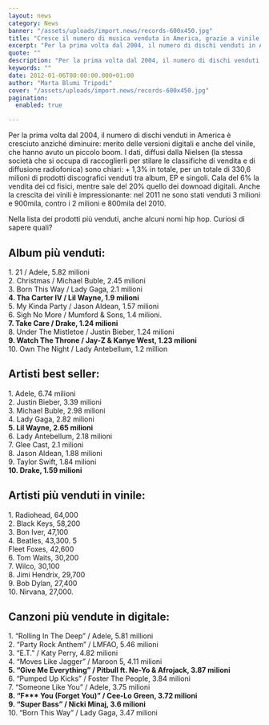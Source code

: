 ```yaml
---
layout: news
category: News
banner: "/assets/uploads/import.news/records-600x450.jpg"
title: "Cresce il numero di musica venduta in America, grazie a vinile e iTunes"
excerpt: "Per la prima volta dal 2004, il numero di dischi venduti in America è cresciuto anziché diminuire: merito delle versioni digitali e anche del vinile, che hanno avuto un piccolo boom. I dati, diffusi dalla Nielsen (la stessa società che si occupa di raccoglierli per stilare le classifiche di vendita e di diffusione radiofonica) sono [&hellip"
quote: ""
description: "Per la prima volta dal 2004, il numero di dischi venduti in America è cresciuto anziché diminuire: merito delle versioni digitali e anche del vinile, che hanno avuto un piccolo boom. I dati, diffusi dalla Nielsen (la stessa società che si occupa di raccoglierli per stilare le classifiche di vendita e di diffusione radiofonica) sono [&hellip"
keywords: ""
date: 2012-01-06T00:00:00.000+01:00
author: "Marta Blumi Tripodi"
cover: "/assets/uploads/import.news/records-600x450.jpg"
pagination:
  enabled: true

---
```


Per la prima volta dal 2004, il numero di dischi venduti in America è cresciuto anziché diminuire: merito delle versioni digitali e anche del vinile, che hanno avuto un piccolo boom. I dati, diffusi dalla Nielsen (la stessa società che si occupa di raccoglierli per stilare le classifiche di vendita e di diffusione radiofonica) sono chiari: + 1,3% in totale, per un totale di 330,6 milioni di prodotti discografici venduti tra album, EP e singoli. Cala del 6% la vendita dei cd fisici, mentre sale del 20% quello dei downoad digitali. Anche la crescita dei vinili è impressionante: nel 2011 ne sono stati venduti 3 milioni e 900mila, contro i 2 milioni e 800mila del 2010.

Nella lista dei prodotti più venduti, anche alcuni nomi hip hop. Curiosi di sapere quali?

## **Album più venduti:**

1\. 21 / Adele, 5.82 milioni  
2\. Christmas / Michael Buble, 2.45 milioni  
3\. Born This Way / Lady Gaga, 2.1 milioni  
 **4\. Tha Carter IV / Lil Wayne, 1.9 milioni**  
5\. My Kinda Party / Jason Aldean, 1.57 milioni  
6\. Sigh No More / Mumford & Sons, 1.4 milioni.  
 **7\. Take Care / Drake, 1.24 milioni**  
8\. Under The Mistletoe / Justin Bieber, 1.24 milioni  
 **9\. Watch The Throne / Jay-Z & Kanye West, 1.23 milioni**  
10\. Own The Night / Lady Antebellum, 1.2 million

## Artisti best seller:

1\. Adele, 6.74 milioni  
2\. Justin Bieber, 3.39 milioni  
3\. Michael Buble, 2.98 milioni  
4\. Lady Gaga, 2.82 milioni  
**5\. Lil Wayne, 2.65 milioni**  
6\. Lady Antebellum, 2.18 milioni  
7\. Glee Cast, 2.1 milioni  
8\. Jason Aldean, 1.88 milioni  
9\. Taylor Swift, 1.84 milioni  
 **10\. Drake, 1.59 milioni**

## **Artisti più venduti in vinile:**

1\. Radiohead, 64,000  
2\. Black Keys, 58,200  
3\. Bon Iver, 47,100  
4\. Beatles, 43,300\. 5  
Fleet Foxes, 42,600  
6\. Tom Waits, 30,200  
7\. Wilco, 30,100  
8\. Jimi Hendrix, 29,700  
9\. Bob Dylan, 27,400  
10\. Nirvana, 27,000.

## Canzoni più vendute in digitale:

1\. “Rolling In The Deep” / Adele, 5.81 millioni  
2\. “Party Rock Anthem” / LMFAO, 5.46 milioni  
3\. “E.T.” / Katy Perry, 4.82 milioni  
4\. “Moves Like Jagger” / Maroon 5, 4.11 milioni  
 **5\. “Give Me Everything” / Pitbull ft. Ne-Yo & Afrojack, 3.87 milioni**  
6\. “Pumped Up Kicks” / Foster The People, 3.84 milioni  
7\. “Someone Like You” / Adele, 3.75 milioni  
 **8\. “F\*\*\* You (Forget You)” / Cee-Lo Green, 3.72 milioni**  
 **9\. “Super Bass” / Nicki Minaj, 3.6 milioni**  
10\. “Born This Way” / Lady Gaga, 3.47 milioni